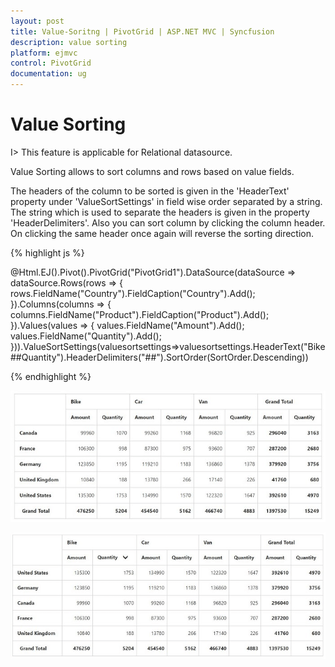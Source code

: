 ```yaml
---
layout: post
title: Value-Soritng | PivotGrid | ASP.NET MVC | Syncfusion
description: value sorting
platform: ejmvc
control: PivotGrid
documentation: ug
---
```


# Value Sorting

I> This feature is applicable for Relational datasource.

Value Sorting allows to sort columns and rows based on value fields.

The headers of the column to be sorted is given in the 'HeaderText' property under 'ValueSortSettings' in field wise order separated by a string.  The string which is used to separate the headers is given in the property 'HeaderDelimiters'.
Also you can sort column by clicking the column header. On clicking the same header once again will reverse the sorting direction.

{% highlight js %}

@Html.EJ().Pivot().PivotGrid("PivotGrid1").DataSource(dataSource => dataSource.Rows(rows => { rows.FieldName("Country").FieldCaption("Country").Add(); }).Columns(columns => { columns.FieldName("Product").FieldCaption("Product").Add(); }).Values(values => { values.FieldName("Amount").Add(); values.FieldName("Quantity").Add(); })).ValueSortSettings(valuesortsettings=>valuesortsettings.HeaderText("Bike##Quantity").HeaderDelimiters("##").SortOrder(SortOrder.Descending))

{% endhighlight %}

![ASP NET MVC pivot grid control before applying value sorting](Value-Sorting_images/Before.png)

![ASP NET MVC pivt grid control after applying value sorting](Value-Sorting_images/After.png)



